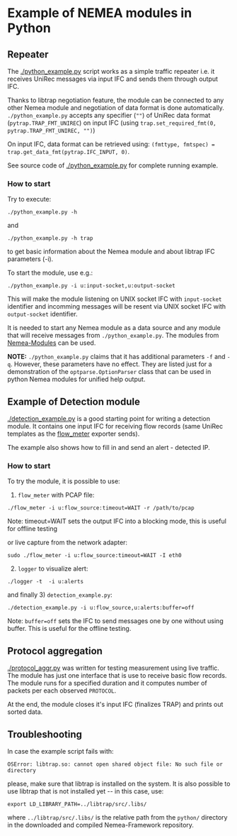 # Example of NEMEA modules in Python

## Repeater

The [./python_example.py](./python_example.py) script works as a simple traffic repeater i.e. it receives UniRec messages via input IFC and
sends them through output IFC.

Thanks to libtrap negotiation feature, the module can be connected to any other Nemea module and negotiation of data
format is done automatically. `./python_example.py` accepts any specifier (`""`) of UniRec data format
(`pytrap.TRAP_FMT_UNIREC`) on input IFC (using `trap.set_required_fmt(0, pytrap.TRAP_FMT_UNIREC, "")`)

On input IFC, data format can be retrieved using: `(fmttype, fmtspec) = trap.get_data_fmt(pytrap.IFC_INPUT, 0)`.

See source code of [./python_example.py](./python_example.py) for complete running example.

### How to start

Try to execute:

```
./python_example.py -h
```

and

```
./python_example.py -h trap
```

to get basic information about the Nemea module and about libtrap IFC parameters (-i).

To start the module, use e.g.:

```
./python_example.py -i u:input-socket,u:output-socket
```

This will make the module listening on UNIX socket IFC with `input-socket` identifier and incomming messages will be resent via UNIX socket IFC with `output-socket` identifier.

It is needed to start any Nemea module as a data source and any module that will receive messages from `./python_example.py`.  The modules from [Nemea-Modules](https://github.com/CESNET/Nemea-Modules) can be used.

**NOTE:** `./python_example.py` claims that it has additional parameters `-f` and `-q`. However, these parameters
have no effect.  They are listed just for a demonstration of the `optparse.OptionParser` class that can be used
in python Nemea modules for unified help output.

## Example of Detection module

[./detection_example.py](./detection_example.py) is a good starting point for writing a detection module.  It contains one input IFC for receiving flow records (same UniRec templates as the [flow_meter](https://github.com/CESNET/Nemea-Modules/tree/master/flow_meter) exporter sends).

The example also shows how to fill in and send an alert - detected IP.

### How to start

To try the module, it is possible to use:

1) `flow_meter` with PCAP file:

```
./flow_meter -i u:flow_source:timeout=WAIT -r /path/to/pcap
```

Note: timeout=WAIT sets the output IFC into a blocking mode, this is useful for offline testing

or live capture from the network adapter:

```
sudo ./flow_meter -i u:flow_source:timeout=WAIT -I eth0
```

2) `logger` to visualize alert:

```
./logger -t  -i u:alerts
```

and finally 3) `detection_example.py`:

```
./detection_example.py -i u:flow_source,u:alerts:buffer=off
```

Note: `buffer=off` sets the IFC to send messages one by one without using buffer. This is useful for the offline testing.

## Protocol aggregation

[./protocol_aggr.py](./protocol_aggr.py) was written for testing measurement using live traffic.  The module has just one interface that is use to receive basic flow records.  The module runs for a specified duration and it computes number of packets per each observed `PROTOCOL`.

At the end, the module closes it's input IFC (finalizes TRAP) and prints out sorted data.


## Troubleshooting

In case the example script fails with:

```
OSError: libtrap.so: cannot open shared object file: No such file or directory
```

please, make sure that libtrap is installed on the system.
It is also possible to use libtrap that is not installed yet -- in this case, use:

```
export LD_LIBRARY_PATH=../libtrap/src/.libs/
```

where `../libtrap/src/.libs/` is the relative path from the `python/` directory in the downloaded and compiled
Nemea-Framework repository.

